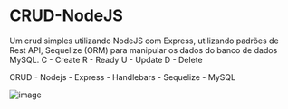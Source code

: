 # CRUD-NodeJS

Um crud simples utilizando NodeJS com Express, utilizando padrões de Rest API, Sequelize (ORM) para manipular os dados do banco de dados MySQL.
C - Create
R - Ready
U - Update
D - Delete

CRUD - Nodejs - Express - Handlebars - Sequelize - MySQL

![image](https://github.com/WeslleyIvis/CRUD-NodeJS/assets/79803635/6c1a06b3-c225-46dc-82a6-bc9eca1d5c60)
